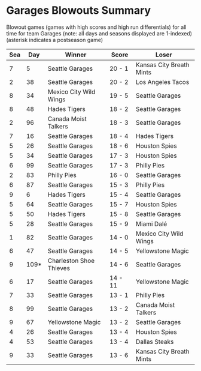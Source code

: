 # Garages Blowouts Summary



Blowout games (games with high scores and high run differentials) for all time for team Garages (note: all days and seasons displayed are 1-indexed) (asterisk indicates a postseason game)


| Sea | Day | Winner | Score | Loser | 
| ------ |------ |------ |------ |------ |
| 7 | 5 | Seattle Garages | 20 - 1 | Kansas City Breath Mints | 
| 2 | 38 | Seattle Garages | 20 - 2 | Los Angeles Tacos | 
| 8 | 34 | Mexico City Wild Wings | 19 - 5 | Seattle Garages | 
| 8 | 48 | Hades Tigers | 18 - 2 | Seattle Garages | 
| 2 | 96 | Canada Moist Talkers | 18 - 3 | Seattle Garages | 
| 7 | 16 | Seattle Garages | 18 - 4 | Hades Tigers | 
| 5 | 26 | Seattle Garages | 18 - 6 | Houston Spies | 
| 5 | 34 | Seattle Garages | 17 - 3 | Houston Spies | 
| 6 | 99 | Seattle Garages | 17 - 3 | Philly Pies | 
| 2 | 83 | Philly Pies | 16 - 0 | Seattle Garages | 
| 6 | 87 | Seattle Garages | 15 - 3 | Philly Pies | 
| 9 | 6 | Hades Tigers | 15 - 4 | Seattle Garages | 
| 5 | 64 | Seattle Garages | 15 - 7 | Houston Spies | 
| 5 | 50 | Hades Tigers | 15 - 8 | Seattle Garages | 
| 5 | 28 | Seattle Garages | 15 - 9 | Miami Dalé | 
| 1 | 82 | Seattle Garages | 14 - 0 | Mexico City Wild Wings | 
| 6 | 47 | Seattle Garages | 14 - 5 | Yellowstone Magic | 
| 9 | 109* | Charleston Shoe Thieves | 14 - 6 | Seattle Garages | 
| 6 | 17 | Seattle Garages | 14 - 11 | Yellowstone Magic | 
| 7 | 33 | Seattle Garages | 13 - 1 | Philly Pies | 
| 8 | 99 | Seattle Garages | 13 - 2 | Canada Moist Talkers | 
| 9 | 67 | Yellowstone Magic | 13 - 2 | Seattle Garages | 
| 4 | 26 | Seattle Garages | 13 - 4 | Houston Spies | 
| 4 | 53 | Seattle Garages | 13 - 4 | Dallas Steaks | 
| 9 | 33 | Seattle Garages | 13 - 6 | Kansas City Breath Mints | 


